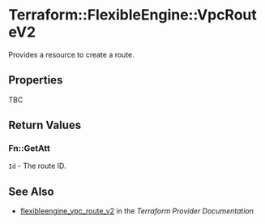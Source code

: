 # Terraform::FlexibleEngine::VpcRouteV2

Provides a resource to create a route.

## Properties

TBC

## Return Values

### Fn::GetAtt

`Id` - The route ID.

## See Also

* [flexibleengine_vpc_route_v2](https://www.terraform.io/docs/providers/flexibleengine/r/vpc_route_v2.html) in the _Terraform Provider Documentation_